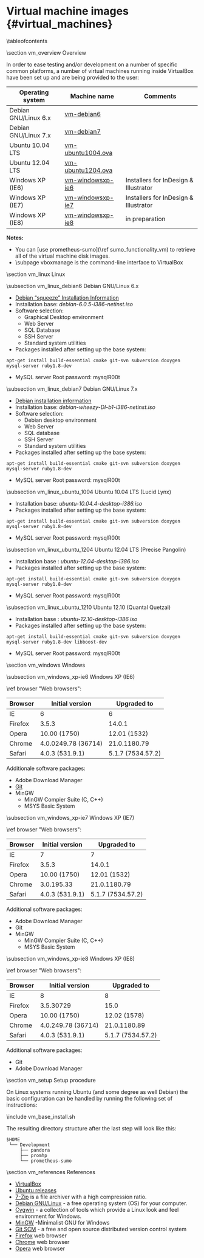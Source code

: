 
Virtual machine images   {#virtual_machines}
======================

\tableofcontents

\section vm_overview Overview

In order to ease testing and/or development on a number of specific common
platforms, a number of virtual machines running inside VirtualBox have been set
up and are being provided to the user:

| Operating system | Machine name  | Comments |
|------------------|---------------|----------|
| Debian GNU/Linux 6.x | [vm-debian6](http://134.95.11.135/virtualbox/vm-debian6.ova) |  |
| Debian GNU/Linux 7.x | [vm-debian7](http://134.95.11.135/virtualbox/vm-debian7.ova) |  |
| Ubuntu 10.04 LTS     | [vm-ubuntu1004.ova](http://134.95.11.135/virtualbox/vm-ubuntu1004.ova) |  |
| Ubuntu 12.04 LTS     | [vm-ubuntu1204.ova](http://134.95.11.135/virtualbox/vm-ubuntu1204.ova) |  |
| Windows XP (IE6) | [vm-windowsxp-ie6](http://134.95.11.135/virtualbox/vm-windowsxp-ie6.ova) | Installers for InDesign & Illustrator |
| Windows XP (IE7) | [vm-windowsxp-ie7](http://134.95.11.135/virtualbox/vm-windowsxp-ie7.ova) | Installers for InDesign & Illustrator |
| Windows XP (IE8) | [vm-windowsxp-ie8](http://134.95.11.135/virtualbox/vm-windowsxp-ie8.ova) | in preparation |

__Notes:__

* You can [use prometheus-sumo](\ref sumo_functionality_vm) to retrieve all of the virtual machine disk images.
* \subpage vboxmanage is the command-line interface to VirtualBox

\section vm_linux Linux

\subsection vm_linux_debian6 Debian GNU/Linux 6.x

  - [Debian “squeeze” Installation Information](http://www.debian.org/releases/squeeze/debian-installer)
  - Installation base: _debian-6.0.5-i386-netinst.iso_
  - Software selection:
    - Graphical Desktop environment
    - Web Server
    - SQL Database
    - SSH Server
    - Standard system utilities
  - Packages installed after setting up the base system:
~~~~
apt-get install build-essential cmake git-svn subversion doxygen mysql-server ruby1.8-dev
~~~~
  - MySQL server Root password: mysqlR00t

\subsection vm_linux_debian7 Debian GNU/Linux 7.x

  - [Debian installation information](http://www.debian.org/devel/debian-installer)
  - Installation base: _debian-wheezy-DI-b1-i386-netinst.iso_
  - Software selection:
    - Debian desktop environment
    - Web Server
    - SQL database
    - SSH Server
    - Standard system utilities
  - Packages installed after setting up the base system:
~~~~
apt-get install build-essential cmake git-svn subversion doxygen mysql-server ruby1.8-dev
~~~~
  - MySQL server Root password: mysqlR00t

\subsection vm_linux_ubuntu_1004 Ubuntu 10.04 LTS (Lucid Lynx)

  - Installation base: _ubuntu-10.04.4-desktop-i386.iso_
  - Packages installed after setting up the base system:
~~~~
apt-get install build-essential cmake git-svn subversion doxygen mysql-server ruby1.8-dev
~~~~
  - MySQL server Root password: mysqlR00t

\subsection vm_linux_ubuntu_1204 Ubuntu 12.04 LTS (Precise Pangolin)

  - Installation base : _ubuntu-12.04-desktop-i386.iso_
  - Packages installed after setting up the base system:
~~~~
apt-get install build-essential cmake git-svn subversion doxygen mysql-server ruby1.8-dev
~~~~
  - MySQL server Root password: mysqlR00t

\subsection vm_linux_ubuntu_1210 Ubuntu 12.10 (Quantal Quetzal)

  - Installation base : _ubuntu-12.10-desktop-i386.iso_
  - Packages installed after setting up the base system:
~~~~
apt-get install build-essential cmake git-svn subversion doxygen mysql-server ruby1.8-dev libboost-dev
~~~~
  - MySQL server Root password: mysqlR00t

\section vm_windows Windows

\subsection vm_windows_xp-ie6 Windows XP (IE6)

\ref browser "Web browsers":

| Browser | Initial version     | Upgraded to       |
|---------|---------------------|-------------------|
| IE      | 6                   | 6                 |
| Firefox | 3.5.3               | 14.0.1            |
| Opera   | 10.00 (1750)        | 12.01 (1532)      |
| Chrome  | 4.0.0249.78 (36714) | 21.0.1180.79      |
| Safari  | 4.0.3 (531.9.1)     | 5.1.7 (7534.57.2) |

Additionale software packages:

  - Adobe Download Manager
  - [Git](http://www.git-scm.com)
  - MinGW
    - MinGW Compier Suite (C, C++)
    - MSYS Basic System

\subsection vm_windows_xp-ie7 Windows XP (IE7)

\ref browser "Web browsers":

| Browser | Initial version     | Upgraded to       |
|---------|---------------------|-------------------|
| IE      | 7                   | 7                 |
| Firefox | 3.5.3               | 14.0.1            |
| Opera   | 10.00 (1750)        | 12.01 (1532)      |
| Chrome  | 3.0.195.33          | 21.0.1180.79      |
| Safari  | 4.0.3 (531.9.1)     | 5.1.7 (7534.57.2) |

Additional software packages:

  - Adobe Download Manager
  - Git
  - MinGW
    - MinGW Compier Suite (C, C++)
    - MSYS Basic System

\subsection vm_windows_xp-ie8 Windows XP (IE8)

\ref browser "Web browsers":

| Browser | Initial version     | Upgraded to       |
|---------|---------------------|-------------------|
| IE      | 8                   | 8                 |
| Firefox | 3.5.30729           | 15.0              |
| Opera   | 10.00 (1750)        | 12.02 (1578)      |
| Chrome  | 4.0.249.78 (36714)  | 21.0.1180.89      |
| Safari  | 4.0.3 (531.9.1)     | 5.1.7 (7534.57.2) |

Additional software packages:

  - Git
  - Adobe Download Manager

\section vm_setup Setup procedure

On Linux systems running Ubuntu (and some degree as well Debian) the basic
configuration can be handled by running the following set of instructions:

\include vm_base_install.sh

The resulting directory structure after the last step will look like this:

~~~~
$HOME
 └── Development
     ├── pandora
     ├── promhp
     └── prometheus-sumo
~~~~

\section vm_references References

  - [VirtualBox](http://www.virtualbox.org)
  - [Ubuntu releases](http://releases.ubuntu.com)
  - [7-Zip](http://www.7-zip.org) is a file archiver with a high compression ratio.
  - [Debian GNU/Linux](http://www.debian.org) - a free operating system (OS) for your computer.
  - [Cygwin](http://cygwin.com) - a collection of tools which provide a Linux look and feel environment for Windows.
  - [MinGW](http://www.mingw.org) -Minimalist GNU for Windows
  - [Git SCM](http://git-scm.com) - a free and open source distributed version control system
  - [Firefox](http://www.mozilla.org/en-US/firefox/new) web browser
  - [Chrome](https://www.google.com/intl/en/chrome/browser) web browser
  - [Opera](http://www.opera.com) web browser
